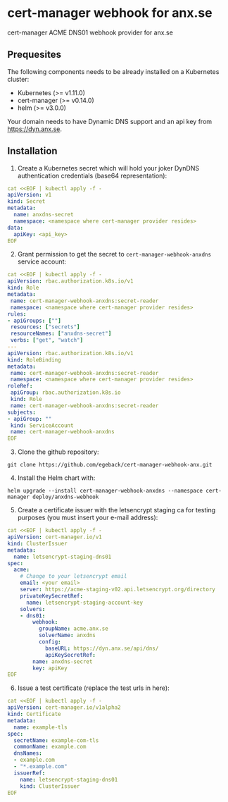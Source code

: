 # cert-manager webhook for anx.se
cert-manager ACME DNS01 webhook provider for anx.se
## Prequesites
The following components needs to be already installed on a Kubernetes cluster:
 * Kubernetes (>= v1.11.0) [](https://kubernetes.io/)
 * cert-manager (>= v0.14.0) [](https://cert-manager.io/docs/installation/kubernetes/)
 * helm (>= v3.0.0) [](https://helm.sh/docs/intro/install/)

Your domain needs to have Dynamic DNS support and an api key from https://dyn.anx.se.

## Installation
 1. Create a Kubernetes secret which will hold your joker DynDNS authentication credentials (base64 representation):
 
```yaml
cat <<EOF | kubectl apply -f -
apiVersion: v1
kind: Secret
metadata:
  name: anxdns-secret
  namespace: <namespace where cert-manager provider resides>
data:
  apiKey: <api_key>
EOF
```
 
 2. Grant permission to get the secret to `cert-manager-webhook-anxdns` service account:

 ```yaml
cat <<EOF | kubectl apply -f -
apiVersion: rbac.authorization.k8s.io/v1
kind: Role
metadata:
  name: cert-manager-webhook-anxdns:secret-reader
  namespace: <namespace where cert-manager provider resides>
rules:
- apiGroups: [""]
  resources: ["secrets"]
  resourceNames: ["anxdns-secret"]
  verbs: ["get", "watch"]
---
apiVersion: rbac.authorization.k8s.io/v1
kind: RoleBinding
metadata:
  name: cert-manager-webhook-anxdns:secret-reader
  namespace: <namespace where cert-manager provider resides>
roleRef:
  apiGroup: rbac.authorization.k8s.io
  kind: Role
  name: cert-manager-webhook-anxdns:secret-reader
subjects:
- apiGroup: ""
  kind: ServiceAccount
  name: cert-manager-webhook-anxdns
EOF
```

3. Clone the github repository:
 
```console
git clone https://github.com/egeback/cert-manager-webhook-anx.git
```

 4. Install the Helm chart with:

```console
helm upgrade --install cert-manager-webhook-anxdns --namespace cert-manager deploy/anxdns-webhook
```

 5. Create a certificate issuer with the letsencrypt staging ca for testing purposes (you must insert your e-mail address):

```yaml
cat <<EOF | kubectl apply -f -
apiVersion: cert-manager.io/v1
kind: ClusterIssuer
metadata:
  name: letsencrypt-staging-dns01
spec:
  acme:
    # Change to your letsencrypt email
    email: <your email>
    server: https://acme-staging-v02.api.letsencrypt.org/directory
    privateKeySecretRef:
      name: letsencrypt-staging-account-key
    solvers:
    - dns01:
        webhook:
          groupName: acme.anx.se
          solverName: anxdns
          config:
            baseURL: https://dyn.anx.se/api/dns/
            apiKeySecretRef:
		name: anxdns-secret
		key: apiKey
EOF
```

 6. Issue a test certificate (replace the test urls in here):

```yaml
cat <<EOF | kubectl apply -f -
apiVersion: cert-manager.io/v1alpha2
kind: Certificate
metadata:
  name: example-tls
spec:
  secretName: example-com-tls
  commonName: example.com
  dnsNames:
  - example.com
  - "*.example.com"
  issuerRef:
    name: letsencrypt-staging-dns01
    kind: ClusterIssuer
EOF
```
